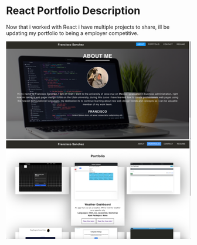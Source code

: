# React Portfolio Description

Now that i worked with React i have multiple projects to share, ill be updating my portfolio to being a employer competitive.

![](images/Screen%20Shot%202023-02-14%20at%201.04.25%20PM.png)
![](images/Screen%20Shot%202023-02-14%20at%201.04.53%20PM.png)
